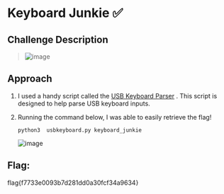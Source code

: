 # Keyboard Junkie ✅

## Challenge Description
> ![image](https://github.com/user-attachments/assets/718af3ac-6b31-4ff1-ab96-046fa6b585d4)


## Approach
1. I used a handy script called the [USB Keyboard Parser](https://github.com/5h4rrK/CTF-Usb_Keyboard_Parser/blob/main/Usb_Keyboard_Parser.py) . This script is designed to help parse USB keyboard inputs.
2. Running the command below, I was able to easily retrieve the flag!
   
   ```
   python3  usbkeyboard.py keyboard_junkie
   ```

   ![image](https://github.com/user-attachments/assets/a1398d91-0693-4197-abb0-3c2d3ba97570)

   
## Flag: 
flag{f7733e0093b7d281dd0a30fcf34a9634}


   



